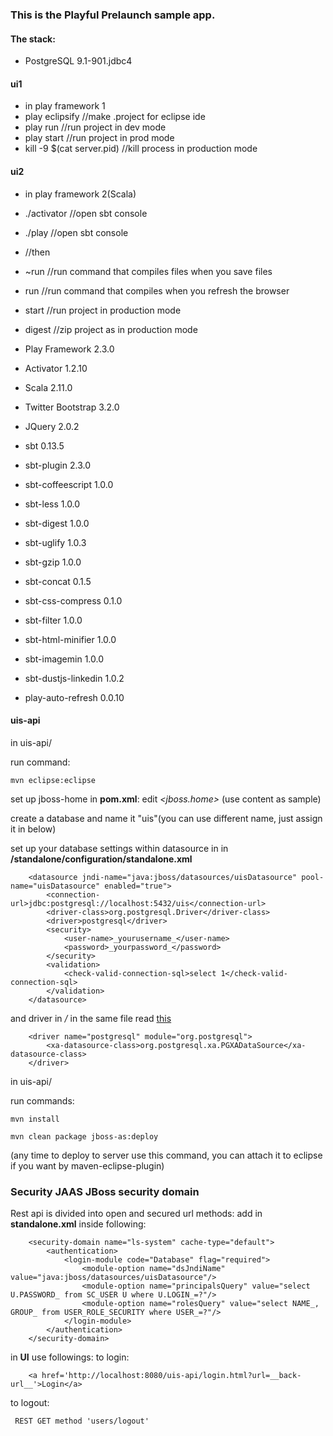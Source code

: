 ### This is the Playful Prelaunch sample app.

#### The stack:
- PostgreSQL 9.1-901.jdbc4

#### ui1
- in play framework 1
- play eclipsify //make .project for eclipse ide
- play run //run project in dev mode
- play start //run project in prod mode
- kill -9 $(cat server.pid) //kill process in production mode

#### ui2
- in play framework 2(Scala)
- ./activator //open sbt console
- ./play //open sbt console
- //then
- ~run //run command that compiles files when you save files
- run //run command that compiles when you refresh the browser
- start //run project in production mode
- digest //zip project as in production mode

- Play Framework 2.3.0
- Activator 1.2.10
- Scala 2.11.0
- Twitter Bootstrap 3.2.0
- JQuery 2.0.2
- sbt 0.13.5
- sbt-plugin 2.3.0
- sbt-coffeescript 1.0.0
- sbt-less 1.0.0
- sbt-digest 1.0.0
- sbt-uglify 1.0.3
- sbt-gzip 1.0.0
- sbt-concat 0.1.5
- sbt-css-compress 0.1.0
- sbt-filter 1.0.0
- sbt-html-minifier 1.0.0
- sbt-imagemin 1.0.0
- sbt-dustjs-linkedin 1.0.2
- play-auto-refresh 0.0.10


#### uis-api
in uis-api/

run command:

 `mvn eclipse:eclipse`

set up jboss-home in __pom.xml__:
edit _<jboss.home>_
(use content as sample)

create a database and name it "uis"(you can use different name, just assign it in _<connection-url>_ below)

set up your database settings within datasource in _<datasources>_ in ___<JBOSS-HOME>_/standalone/configuration/standalone.xml__
~~~~
    <datasource jndi-name="java:jboss/datasources/uisDatasource" pool-name="uisDatasource" enabled="true">
        <connection-url>jdbc:postgresql://localhost:5432/uis</connection-url>
        <driver-class>org.postgresql.Driver</driver-class>
        <driver>postgresql</driver>
        <security>
            <user-name>_yourusername_</user-name>
            <password>_yourpassword_</password>
        </security>
        <validation>
            <check-valid-connection-sql>select 1</check-valid-connection-sql>
        </validation>
    </datasource>
~~~~


and driver in _<datasources>/<drivers>_ in the same file read [ this ](https://developer.jboss.org/blogs/amartin-blog/2012/02/08/how-to-set-up-a-postgresql-jdbc-driver-on-jboss-7)

~~~~
    <driver name="postgresql" module="org.postgresql">
        <xa-datasource-class>org.postgresql.xa.PGXADataSource</xa-datasource-class>
    </driver>
~~~~

in uis-api/

run commands:

`mvn install`

`mvn clean package jboss-as:deploy`

(any time to deploy to server use this command, you can attach it to eclipse if you want by maven-eclipse-plugin)

### Security JAAS JBoss security domain
Rest api is divided into open and secured url methods:
add in __standalone.xml__ inside _<security-domains>_ following:
~~~~
    <security-domain name="ls-system" cache-type="default">
        <authentication>
            <login-module code="Database" flag="required">
                <module-option name="dsJndiName" value="java:jboss/datasources/uisDatasource"/>
                <module-option name="principalsQuery" value="select U.PASSWORD_ from SC_USER U where U.LOGIN_=?"/>
                <module-option name="rolesQuery" value="select NAME_, GROUP_ from USER_ROLE_SECURITY where USER_=?"/>
            </login-module>
        </authentication>
    </security-domain>
~~~~

in __UI__ use followings:
 to login:
~~~~
    <a href='http://localhost:8080/uis-api/login.html?url=__back-url__'>Login</a>
~~~~

 to logout:
 ~~~~
  REST GET method 'users/logout'
 ~~~~

